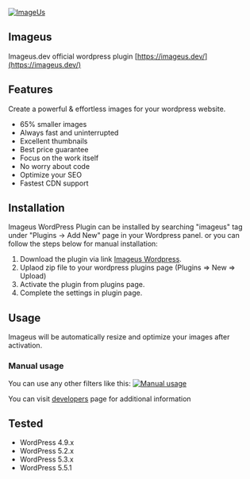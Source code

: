[![ImageUs](./assets/logo-color.svg)](https://imageus.dev)

## Imageus

Imageus.dev official wordpress plugin
[https://imageus.dev/](https://imageus.dev/)

## Features

Create a powerful & effortless images for your wordpress website.

- 65% smaller images
- Always fast and uninterrupted
- Excellent thumbnails
- Best price guarantee
- Focus on the work itself
- No worry about code
- Optimize your SEO
- Fastest CDN support


## Installation

Imageus WordPress Plugin can be installed by searching "imageus" tag under "Plugins -> Add New" page in your Wordpress panel.
or you can follow the steps below for manual installation:

1. Download the plugin via link [Imageus Wordpress](https://wordpress.org/plugins/imageus).
2. Uplaod zip file to your wordpress plugins page (Plugins => New => Upload)
3. Activate the plugin from plugins page.
4. Complete the settings in plugin page.

## Usage

Imageus will be automatically resize and optimize your images after activation.

### Manual usage

You can use any other filters like this:
[![Manual usage](./assets/screenshot-2.png)](https://imageus.dev)

You can visit <a href="https://imageus.dev/for-developers">developers</a> page for additional information

## Tested

- WordPress 4.9.x
- WordPress 5.2.x
- WordPress 5.3.x
- WordPress 5.5.1
